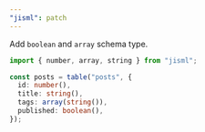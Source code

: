 ```yaml
---
"jisml": patch
---
```


Add `boolean` and `array` schema type.

```ts
import { number, array, string } from "jisml";

const posts = table("posts", {
  id: number(),
  title: string(),
  tags: array(string()),
  published: boolean(),
});
```
